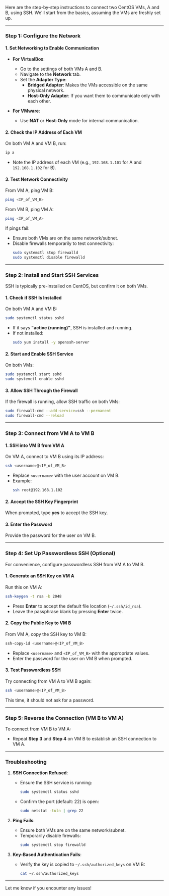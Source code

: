 Here are the step-by-step instructions to connect two CentOS VMs, A and B, using SSH. We'll start from the basics, assuming the VMs are freshly set up.

---

### **Step 1: Configure the Network**
#### 1. Set Networking to Enable Communication
- **For VirtualBox**:
  - Go to the settings of both VMs A and B.
  - Navigate to the **Network** tab.
  - Set the **Adapter Type**:
    - **Bridged Adapter**: Makes the VMs accessible on the same physical network.
    - **Host-Only Adapter**: If you want them to communicate only with each other.

- **For VMware**:
  - Use **NAT** or **Host-Only** mode for internal communication.

#### 2. Check the IP Address of Each VM
On both VM A and VM B, run:
```bash
ip a
```
- Note the IP address of each VM (e.g., `192.168.1.101` for A and `192.168.1.102` for B).

#### 3. Test Network Connectivity
From VM A, ping VM B:
```bash
ping <IP_of_VM_B>
```
From VM B, ping VM A:
```bash
ping <IP_of_VM_A>
```
If pings fail:
- Ensure both VMs are on the same network/subnet.
- Disable firewalls temporarily to test connectivity:
  ```bash
  sudo systemctl stop firewalld
  sudo systemctl disable firewalld
  ```

---

### **Step 2: Install and Start SSH Services**

SSH is typically pre-installed on CentOS, but confirm it on both VMs.

#### 1. Check if SSH Is Installed
On both VM A and VM B:
```bash
sudo systemctl status sshd
```
- If it says **"active (running)"**, SSH is installed and running.
- If not installed:
  ```bash
  sudo yum install -y openssh-server
  ```

#### 2. Start and Enable SSH Service
On both VMs:
```bash
sudo systemctl start sshd
sudo systemctl enable sshd
```

#### 3. Allow SSH Through the Firewall
If the firewall is running, allow SSH traffic on both VMs:
```bash
sudo firewall-cmd --add-service=ssh --permanent
sudo firewall-cmd --reload
```

---

### **Step 3: Connect from VM A to VM B**

#### 1. SSH into VM B from VM A
On VM A, connect to VM B using its IP address:
```bash
ssh <username>@<IP_of_VM_B>
```
- Replace `<username>` with the user account on VM B.
- Example:
  ```bash
  ssh root@192.168.1.102
  ```

#### 2. Accept the SSH Key Fingerprint
When prompted, type **yes** to accept the SSH key.

#### 3. Enter the Password
Provide the password for the user on VM B.

---

### **Step 4: Set Up Passwordless SSH (Optional)**

For convenience, configure passwordless SSH from VM A to VM B.

#### 1. Generate an SSH Key on VM A
Run this on VM A:
```bash
ssh-keygen -t rsa -b 2048
```
- Press **Enter** to accept the default file location (`~/.ssh/id_rsa`).
- Leave the passphrase blank by pressing **Enter** twice.

#### 2. Copy the Public Key to VM B
From VM A, copy the SSH key to VM B:
```bash
ssh-copy-id <username>@<IP_of_VM_B>
```
- Replace `<username>` and `<IP_of_VM_B>` with the appropriate values.
- Enter the password for the user on VM B when prompted.

#### 3. Test Passwordless SSH
Try connecting from VM A to VM B again:
```bash
ssh <username>@<IP_of_VM_B>
```
This time, it should not ask for a password.

---

### **Step 5: Reverse the Connection (VM B to VM A)**

To connect from VM B to VM A:
- Repeat **Step 3** and **Step 4** on VM B to establish an SSH connection to VM A.

---

### **Troubleshooting**

1. **SSH Connection Refused**:
   - Ensure the SSH service is running:
     ```bash
     sudo systemctl status sshd
     ```
   - Confirm the port (default: 22) is open:
     ```bash
     sudo netstat -tuln | grep 22
     ```

2. **Ping Fails**:
   - Ensure both VMs are on the same network/subnet.
   - Temporarily disable firewalls:
     ```bash
     sudo systemctl stop firewalld
     ```

3. **Key-Based Authentication Fails**:
   - Verify the key is copied to `~/.ssh/authorized_keys` on VM B:
     ```bash
     cat ~/.ssh/authorized_keys
     ```

---

Let me know if you encounter any issues!
